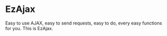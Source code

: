 # EzAjax
Easy to use AJAX, easy to send requests, easy to do, every easy functions for you. This is EzAjax.
